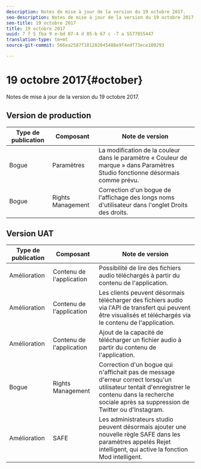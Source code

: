```yaml
---
description: Notes de mise à jour de la version du 19 octobre 2017.
seo-description: Notes de mise à jour de la version du 19 octobre 2017.
seo-title: 19 octobre 2017
title: 19 octobre 2017
uuid: 7 f 5 fba 9 e-bd 07-4 d 85-b 67 c -7 a 5577055447
translation-type: tm+mt
source-git-commit: 566ea2587f101202045488e9f4edf73ece100293

---
```



# 19 octobre 2017{#october}

Notes de mise à jour de la version du 19 octobre 2017.

## Version de production

| **Type de publication** | **Composant** | **Note de version** |
|---|---|---|
| Bogue | Paramètres | La modification de la couleur dans le paramètre « Couleur de marque » dans Paramètres Studio fonctionne désormais comme prévu. |
| Bogue | Rights Management | Correction d'un bogue de l'affichage des longs noms d'utilisateur dans l'onglet Droits des droits. |

## Version UAT

| **Type de publication** | **Composant** | **Note de version** |
|---|---|---|
| Amélioration | Contenu de l'application | Possibilité de lire des fichiers audio téléchargés à partir du contenu de l'application. |
| Amélioration | Contenu de l'application | Les clients peuvent désormais télécharger des fichiers audio via l'API de transfert qui peuvent être visualisés et téléchargés via le contenu de l'application. |
| Amélioration | Contenu de l'application | Ajout de la capacité de télécharger un fichier audio à partir du contenu de l'application. |
| Bogue | Rights Management | Correction d'un bogue qui n'affichait pas de message d'erreur correct lorsqu'un utilisateur tentait d'enregistrer le contenu dans la recherche sociale après sa suppression de Twitter ou d'Instagram. |
| Amélioration | SAFE | Les administrateurs studio peuvent désormais ajouter une nouvelle règle SAFE dans les paramètres appelés Rejet intelligent, qui active la fonction Mod intelligent. |

